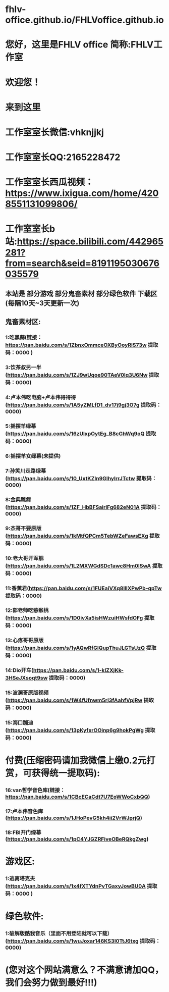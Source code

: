 # fhlv-office.github.io/FHLVoffice.github.io

# 您好，这里是FHLV office 简称:FHLV工作室
### 
# 欢迎您！
### 
# 来到这里
### 
### 
### 
# 工作室室长微信:vhknjjkj
# 工作室室长QQ:2165228472
# 工作室室长西瓜视频：https://www.ixigua.com/home/4208551131099806/
# 工作室室长b站:https://space.bilibili.com/442965281?from=search&seid=8191195030676035579
### 
### 
### 
### 
### 
### 
### 
## 本站是 部分游戏 部分鬼畜素材 部分绿色软件 下载区(每隔10天~3天更新一次)
### 
## 鬼畜素材区:
### 
### 1:吃黑蒜(链接：https://pan.baidu.com/s/1ZbnxOmmceOXByOoyRlS73w 提取码：0000 )
### 
### 3:饮茶叔另一半(https://pan.baidu.com/s/1ZJ9wUqoe90TAeV0lq3U6Nw 提取码：0000)
### 
### 4:卢本伟吃电脑+卢本伟得得得(https://pan.baidu.com/s/1A5yZMLfD1_dv17j9gj3O7g 提取码：0000)
### 
### 5:摇摆羊绿幕(https://pan.baidu.com/s/16zUlxpOytEg_B8cGhWq9oQ 提取码：0000)
### 
### 6:摇摆羊女绿幕(未提供)
### 
### 7:孙笑川走路绿幕(https://pan.baidu.com/s/10_UxtKZln9GIhyIrrJTctw 提取码：0000)
### 
### 8:金典跳舞(https://pan.baidu.com/s/1ZF_HbBFSairlFg682eN01A 提取码：0000)
### 
### 9:杰哥不要原版(https://pan.baidu.com/s/1kMtfQPCm5TebWZeFawsEXg 提取码：0000)
### 
### 10:老大哥开军舰(https://pan.baidu.com/s/1L2MXWGdSDc1awc8Hm0lSwA 提取码：0000)
### 
### 11:香蕉君(https://pan.baidu.com/s/1FUEaiVXq8llIXPwPb-qpTw 提取码：0000)
### 
### 12:郭老师吃猕猴桃(https://pan.baidu.com/s/1D0ivXa5isHWzuiHWsfdOFg 提取码：0000)
### 
### 13:心疼哥哥原版(https://pan.baidu.com/s/1yAQwRfGlQupThuJLGTsUzQ 提取码：0000)
### 
### 14:Dio开车(https://pan.baidu.com/s/1-kIZXjKk-3HSeJXsoqt9sw 提取码：0000)
### 
### 15:波澜哥原版视频(https://pan.baidu.com/s/1W4fUfnwm5rj3fAahfVpjRw 提取码：0000)
### 
### 15:海口蹦迪(https://pan.baidu.com/s/13pKyfxrOOinp6g9hokPgWg 提取码：0000)
### 
# 付费(压缩密码请加我微信上缴0.2元打赏，可获得统一提取码):
### 
### 16:van哲学音色库(链接：https://pan.baidu.com/s/1CBcECaCdt7U7EoWWoCxbQQ)
### 
### 17:卢本伟音色库(https://pan.baidu.com/s/1JHoPevG5kh4ii2VrWJprjQ)
### 
### 18:FBI开门绿幕(https://pan.baidu.com/s/1pC4YJGZRFiveOBeRQkgZwg)
### 
# 游戏区:
### 
### 1:逃离塔克夫(https://pan.baidu.com/s/1x4fXTYdnPvTGaxyJowBU0A 提取码：0000 )
### 
# 绿色软件:
### 
### 1:破解版酷我音乐（里面不用登陆就可以下载）(https://pan.baidu.com/s/1wuJoxar146KS3I0TtJ6txg 提取码：0000)
### 
# (您对这个网站满意么？不满意请加QQ，我们会努力做到最好!!!)

